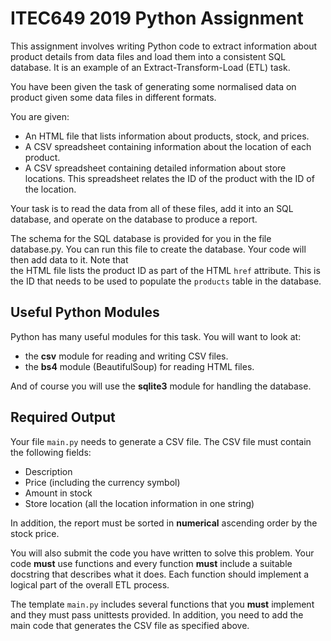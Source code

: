 # ITEC649 2019 Python Assignment

This assignment involves writing Python code to extract information about product details
from data files and load them into a consistent SQL database. It is an 
example of an Extract-Transform-Load (ETL) task. 

You have been given the task of generating some normalised data on product given some
data files in different formats.   

You are given:

* An HTML file that lists information about products, stock, and prices.
* A CSV spreadsheet containing information about the location of each product.
* A CSV spreadsheet containing detailed information about store locations. This 
spreadsheet relates the ID of the product with the ID of the location.

Your task is to read the data from all of these files, add it into an SQL database, 
and operate on the database to produce a report.

The schema for the SQL database is provided for you in the file database.py. You can
run this file to create the database.  Your code will then add data to it. Note that  
the HTML file lists the product ID as part of the HTML `href` attribute. This is the 
ID that needs to be used to populate the `products` table in the database.

## Useful Python Modules

Python has many useful modules for this task. You will want to look at:
* the __csv__ module for reading and writing CSV files.
* the __bs4__ module (BeautifulSoup) for reading HTML files.

And of course you will use the __sqlite3__ module for handling the database.

## Required Output

Your file `main.py` needs to generate a CSV file. The CSV file must 
contain the following fields:

* Description
* Price (including the currency symbol)
* Amount in stock
* Store location (all the location information in one string)

In addition, the report must be sorted in **numerical** ascending order by the stock price.

You will also submit the code you have written to solve this problem.  Your code **must** 
use functions and every function **must** include a suitable docstring that describes 
what it does.  Each function should implement a logical part of the overall ETL process.

The template `main.py` includes several functions that you **must** implement and they must 
pass unittests provided. In addition, you need to add the main code that generates the CSV file 
as specified above.
